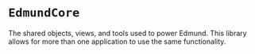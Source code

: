 # ``EdmundCore``

The shared objects, views, and tools used to power Edmund. This library allows for more than one application to use the same functionality. 
